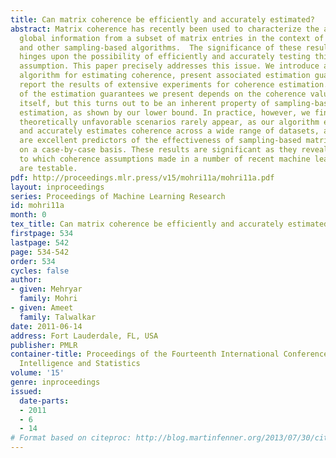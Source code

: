 ```yaml
---
title: Can matrix coherence be efficiently and accurately estimated?
abstract: Matrix coherence has recently been used to characterize the ability to extract
  global information from a subset of matrix entries in the context of low-rank approximations
  and other sampling-based algorithms.  The significance of these results crucially
  hinges upon the possibility of efficiently and accurately testing this coherence
  assumption. This paper precisely addresses this issue. We introduce a novel sampling-based
  algorithm for estimating coherence, present associated estimation guarantees and
  report the results of extensive experiments for coherence estimation.  The quality
  of the estimation guarantees we present depends on the coherence value to estimate
  itself, but this turns out to be an inherent property of sampling-based coherence
  estimation, as shown by our lower bound. In practice, however, we find that these
  theoretically unfavorable scenarios rarely appear, as our algorithm efficiently
  and accurately estimates coherence across a wide range of datasets, and these estimates
  are excellent predictors of the effectiveness of sampling-based matrix approximation
  on a case-by-case basis. These results are significant as they reveal the extent
  to which coherence assumptions made in a number of recent machine learning publications
  are testable.
pdf: http://proceedings.mlr.press/v15/mohri11a/mohri11a.pdf
layout: inproceedings
series: Proceedings of Machine Learning Research
id: mohri11a
month: 0
tex_title: Can matrix coherence be efficiently and accurately estimated?
firstpage: 534
lastpage: 542
page: 534-542
order: 534
cycles: false
author:
- given: Mehryar
  family: Mohri
- given: Ameet
  family: Talwalkar
date: 2011-06-14
address: Fort Lauderdale, FL, USA
publisher: PMLR
container-title: Proceedings of the Fourteenth International Conference on Artificial
  Intelligence and Statistics
volume: '15'
genre: inproceedings
issued:
  date-parts:
  - 2011
  - 6
  - 14
# Format based on citeproc: http://blog.martinfenner.org/2013/07/30/citeproc-yaml-for-bibliographies/
---
```

